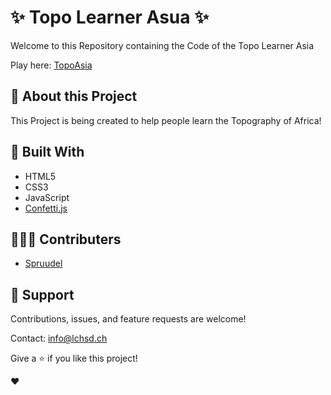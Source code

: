 # ✨ Topo Learner Asua ✨

Welcome to this Repository containing the Code of the Topo Learner Asia

Play here: [TopoAsia](https://lchsd.ch/projects/topo_asia/)

## 📙 About this Project
This Project is being created to help people learn the Topography of Africa!


## 🔧 Built With 

 - HTML5
 - CSS3
 - JavaScript
 - [Confetti.js](https://github.com/Agezao/confetti-js)

## 🙋🏽‍♂️ Contributers 

- [Spruudel](https://github.com/Sprudeel)

## 🤝 Support

Contributions, issues, and feature requests are welcome!

Contact: info@lchsd.ch

Give a ⭐️ if you like this project!

❤️
